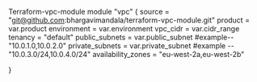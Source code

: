 
Terraform-vpc-module
module "vpc" {
  source = "git@github.com:bhargavimandala/terraform-vpc-module.git"
  product = var.product
  environment = var.environment
  vpc_cidr = var.cidr_range
  tenancy = "default"
  public_subnets = var.public_subnet #example--  "10.0.1.0,10.0.2.0"
  private_subnets = var.private_subnet #example -- "10.0.3.0/24,10.0.4.0/24"
  availability_zones = "eu-west-2a,eu-west-2b"

}
